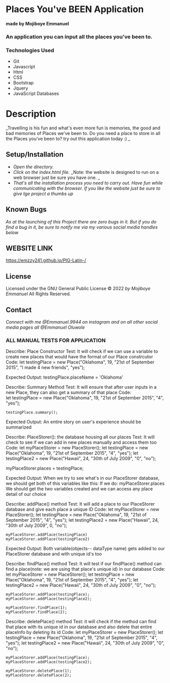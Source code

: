 # Places You've BEEN Application

#### made by Mojiboye Emmanuel

### An application you can input all the places you've been to.

### Technologies Used
* Git
* Javascript
* Html
* CSS
* Bootstrap
* Jquery
* JavaScript Databases

# Description

_Travelling is his fun and what's even more fun is memories, the good and bad memories of Places we've been to. Do you need a place to store in all the Places you've been to? try out this application today :)
_

## Setup/Installation
* _Open the directory._
* _Click on the index.html file._
_Note: the website is designed to run on a web browser just be sure you have one. _
* _That's all the installation process you need to carry out. Have fun while communicating with the browser. If you like the website just be sure to give tge project a thumbs up_

## Known Bugs
_As at the launching of this Project there are zero bugs in it. But if you do find a bug in it, be sure to notify me via my various social media handles below_

## WEBSITE LINK
https://emzzy241.github.io/PIG-Latin-/

## License 
Licensed under the GNU General Public License 
© 2022 _by Mojiboye Emmanuel_ All Rights Reserved.

## Contact
_Connect with me @Emmanuel.9944 on instagram and on all other social media pages all @Emmanuel Oluwole_














































### ALL MANUAL TESTS FOR APPLICATION

<!-- Starting off the testings for my application -->

<!-- The first test is s test on whether or not we can create new places with our Place constructor -->

Describe: Place Constructor
Test: It will check if we can use a variable to create new places that would have the format of our Place constrcutor
Code:
    let testingPlace = new Place("Oklahoma", 19, "21st of September 2015", "I made 4 new friends", "yes");

Expected Output: testingPlace.placeName = 'Oklahoma'


<!-- The next test is on a summary button to summarize a user's experience to another user -->

Describe: Summary Method
Test: It will ensure that after user inputs in a new Place, they can also get a summary of that place
Code:    
    let testingPlace = new Place("Oklahoma", 19, "21st of September 2015", "4", "yes");

    testingPlace.summary();
Expected Output: An entire story on user's experience should be summarized


<!-- Our mock database for storing places has been stored,let's add places in here manually to see if it stores them -->

Describe: PlaceStorer(): the database housing all our places
Test: It will check to see if we can add in new places manually and access them too
Code:
    <!-- First create the global variable for PlaceStorer || also called instantiator -->
    let myPlaceStorer = new PlaceStorer();
    <!-- And then the variables -->
    let testingPlace = new Place("Oklahoma", 19, "21st of September 2015", "4", "yes");
    let testingPlace2 = new Place("Hawaii", 24, "30th of July 2009", "0", "no");

<!-- Then we input it manually like this -->
myPlaceStorer.places = testingPlace;
    
Expected Output: When we try to see what's in our PlaceStorer database, we should get both of this variables like this:
    If we do: myPlaceStorer.places
    We should get the two variables created and we can access any place detail of our choice

<!-- Test got passed but if we try adding in more than 1 place, it overrides the previous place, we don't want this, we could solve that by writing a method for it  -->


Describe: addPlace() method
Test: It will add a place to our PlaceStorer database and give each place a unique ID
Code:
    let myPlaceStorer = new PlaceStorer();
    let testingPlace = new Place("Oklahoma", 19, "21st of September 2015", "4", "yes");
    let testingPlace2 = new Place("Hawaii", 24, "30th of July 2009", 0, "no");

    myPlaceStorer.addPlace(testingPlace)
    myPlaceStorer.addPlace(testingPlace2)

Expected Output: Both variable(objects-- dataType name) gets added to our PlaceStorer database and with unique id's too

<!-- The test above has been passed, moving on to the next test -->



<!-- The next test is testing if our findPlace() method works -->

Describe: findPlace() method
Test: It will test if our findPlace() method can find a place(note: we are using that place's unique id) in our database 
Code:
    let myPlaceStorer = new PlaceStorer();
    let testingPlace = new Place("Oklahoma", 19, "21st of September 2015", "4", "yes");
    let testingPlace2 = new Place("Hawaii", 24, "30th of July 2009", "0", "no");

    myPlaceStorer.addPlace(testingPlace);
    myPlaceStorer.addPlace(testingPlace2);

    myPlaceStorer.findPlace(1);
    myPlaceStorer.findPlace(2);

<!-- THis test has been passed: moving on to the next test -->



<!-- The next test is testing if our deletePlace() method works -->

Describe: deletePlace() method
Test: it will check if the method can find that place with its unique id in our database and also delete that entire placeInfo by deleting its id
Code:
    let myPlaceStorer = new PlaceStorer();
    let testingPlace = new Place("Oklahoma", 19, "21st of September 2015", "4", "yes");
    let testingPlace2 = new Place("Hawaii", 24, "30th of July 2009", "0", "no");

    myPlaceStorer.addPlace(testingPlace);
    myPlaceStorer.addPlace(testingPlace2);

    myPlaceStorer.deletePlace(1);
    myPlaceStorer.deletePlace(2);


<!-- Test got passed and done with all the tests in the business Logic -->
<!-- Done with the business Logic, Now off to the UI Logic -->